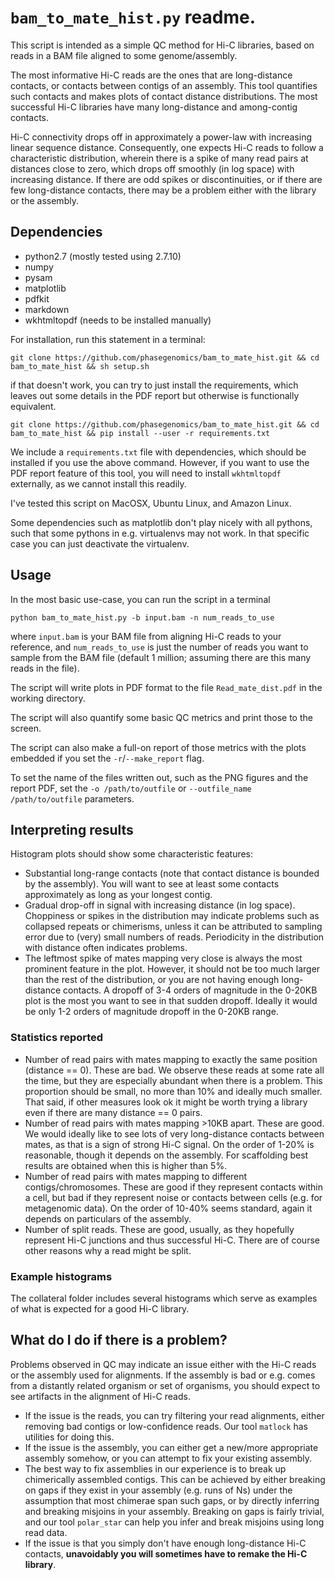 # `bam_to_mate_hist.py` readme.

This script is intended as a simple QC method for Hi-C libraries, based on reads in a BAM file aligned to some genome/assembly. 

The most informative Hi-C reads are the ones that are long-distance contacts, or contacts between contigs of an assembly. This tool quantifies such contacts and makes plots of contact distance distributions. The most successful Hi-C libraries have many long-distance and among-contig contacts.

Hi-C connectivity drops off in approximately a power-law with increasing linear sequence distance. Consequently, one expects Hi-C reads to follow a characteristic distribution, wherein there is a spike of many read pairs at distances close to zero, which drops off smoothly (in log space) with increasing distance. If there are odd spikes or discontinuities, or if there are few long-distance contacts, there may be a problem either with the library or the assembly.

## Dependencies
* python2.7 (mostly tested using 2.7.10)
* numpy
* pysam
* matplotlib
* pdfkit
* markdown
* wkhtmltopdf (needs to be installed manually)

For installation, run this statement in a terminal:

`git clone https://github.com/phasegenomics/bam_to_mate_hist.git && cd bam_to_mate_hist && sh setup.sh`

if that doesn't work, you can try to just install the requirements, which leaves out some details in the PDF report but otherwise is functionally equivalent.

`git clone https://github.com/phasegenomics/bam_to_mate_hist.git && cd bam_to_mate_hist && pip install --user -r requirements.txt`

We include a `requirements.txt` file with dependencies, which should be installed if you use the above command. However, if you want to use the PDF report feature of this tool, you will need to install `wkhtmltopdf` externally, as we cannot install this readily.

I've tested this script on MacOSX, Ubuntu Linux, and Amazon Linux. 

Some dependencies such as matplotlib don't play nicely with all pythons, such that some pythons in e.g. virtualenvs may not work. In that specific case you can just deactivate the virtualenv. 

## Usage
In the most basic use-case, you can run the script in a terminal

`python bam_to_mate_hist.py -b input.bam -n num_reads_to_use`

where `input.bam` is your BAM file from aligning Hi-C reads to your reference, and `num_reads_to_use` is just the number of reads you want to sample from the BAM file (default 1 million; assuming there are this many reads in the file). 

The script will write plots in PDF format to the file `Read_mate_dist.pdf` in the working directory.

The script will also quantify some basic QC metrics and print those to the screen.

The script can also make a full-on report of those metrics with the plots embedded if you set the `-r`/`--make_report` flag. 

To set the name of the files written out, such as the PNG figures and the report PDF, set the `-o /path/to/outfile` or `--outfile_name /path/to/outfile` parameters.

## Interpreting results
Histogram plots should show some characteristic features:
* Substantial long-range contacts (note that contact distance is bounded by the assembly). You will want to see at least some contacts approximately as long as your longest contig. 
* Gradual drop-off in signal with increasing distance (in log space). Choppiness or spikes in the distribution may indicate problems such as collapsed repeats or chimerisms, unless it can be attributed to sampling error due to (very) small numbers of reads. Periodicity in the distribution with distance often indicates problems.
* The leftmost spike of mates mapping very close is always the most prominent feature in the plot. However, it should not be too much larger than the rest of the distribution, or you are not having enough long-distance contacts. A dropoff of 3-4 orders of magnitude in the 0-20KB plot is the most you want to see in that sudden dropoff. Ideally it would be only 1-2 orders of magnitude dropoff in the 0-20KB range.

### Statistics reported
* Number of read pairs with mates mapping to exactly the same position (distance == 0). These are bad. We observe these reads at some rate all the time, but they are especially abundant when there is a problem. This proportion should be small, no more than 10% and ideally much smaller. That said, if other measures look ok it might be worth trying a library even if there are many distance == 0 pairs.
* Number of read pairs with mates mapping >10KB apart. These are good. We would ideally like to see lots of very long-distance contacts between mates, as that is a sign of strong Hi-C signal. On the order of 1-20% is reasonable, though it depends on the assembly. For scaffolding best results are obtained when this is higher than 5%.
* Number of read pairs with mates mapping to different contigs/chromosomes. These are good if they represent contacts within a cell, but bad if they represent noise or contacts between cells (e.g. for metagenomic data). On the order of 10-40% seems standard, again it depends on particulars of the assembly. 
* Number of split reads. These are good, usually, as they hopefully represent Hi-C junctions and thus successful Hi-C. There are of course other reasons why a read might be split.

### Example histograms
The collateral folder includes several histograms which serve as examples of what is expected for a good Hi-C library.

## What do I do if there is a problem?
Problems observed in QC may indicate an issue either with the Hi-C reads or the assembly used for alignments. If the assembly is bad or e.g. comes from a distantly related organism or set of organisms, you should expect to see artifacts in the alignment of Hi-C reads. 

* If the issue is the reads, you can try filtering your read alignments, either removing bad contigs or low-confidence reads. Our tool `matlock` has utilities for doing this. 
* If the issue is the assembly, you can either get a new/more appropriate assembly somehow, or you can attempt to fix your existing assembly. 
* The best way to fix assemblies in our experience is to break up chimerically assembled contigs. This can be achieved by either breaking on gaps if they exist in your assembly (e.g. runs of Ns) under the assumption that most chimerae span such gaps, or by directly inferring and breaking misjoins in your assembly. Breaking on gaps is fairly trivial, and our tool `polar_star` can help you infer and break misjoins using long read data. 
* If the issue is that you simply don't have enough long-distance Hi-C contacts, **unavoidably you will sometimes have to remake the Hi-C library**.
